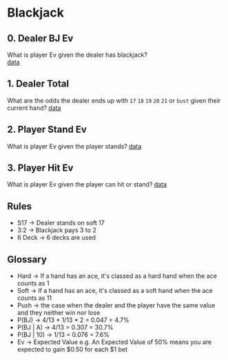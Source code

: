 # Blackjack

## 0. Dealer BJ Ev
What is player Ev given the dealer has blackjack? \
[data](data/DealerBlackjack.csv)


## 1. Dealer Total
What are the odds the dealer ends up with `17` `18` `19` `20` `21` or `bust` given their current hand? 
[data](data/DealerTotal.csv)

## 2. Player Stand Ev
What is player Ev given the player stands? [data](data/PlayerStandEv.csv)

## 3. Player Hit Ev
What is player Ev given the player can hit or stand? [data](data/PlayerHitEv.csv)

## Rules
- S17 -> Dealer stands on soft 17
- 3:2 -> Blackjack pays 3 to 2
- 6 Deck -> 6 decks are used

## Glossary
- Hard -> If a hand has an ace, it's classed as a hard hand when the ace counts as 1
- Soft -> If a hand has an ace, it's classed as a soft hand when the ace counts as 11
- Push -> the case when the dealer and the player have the same value and they neither win nor lose
- P(BJ) -> 4/13 * 1/13 * 2 = 0.047 = 4.7%
- P(BJ | A) -> 4/13 = 0.307 = 30.7%
- P(BJ | 10) ->  1/13 = 0.076 = 7.6%
- Ev -> Expected Value e.g. An Expected Value of 50% means you are expected to gain $0.50 for each $1 bet
